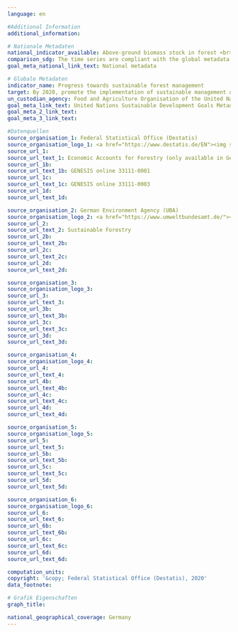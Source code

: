 ```yaml
---
language: en

#Additional Information
additional_information: 

# Nationale Metadaten
national_indicator_available: Above-ground biomass stock in forest <br> Forest area located within protected areas <br> Forest area net change rate <br> Forest area under an independently verified forest management certification scheme
comparison_sdg: The time series are compliant with the global metadata. The sub-indicator "Proportion of forest area under a long-term forest management plan" is not depictable.
goal_meta_national_link_text: National metadata

# Globale Metadaten
indicator_name: Progress towards sustainable forest management
target: By 2020, promote the implementation of sustainable management of all types of forests, halt deforestation, restore degraded forests and substantially increase afforestation and reforestation globally
un_custodian_agency: Food and Agriculture Organisation of the United Nations (FAO)
goal_meta_link_text: United Nations Sustainable Development Goals Metadata
goal_meta_2_link_text: 
goal_meta_3_link_text: 

#Datenquellen
source_organisation_1: Federal Statistical Office (Destatis)
source_organisation_logo_1: <a href="https://www.destatis.de/EN"><img src="https://g205sdgs.github.io/sdg-indicators/public/OrgImgEndestatis.png" alt="Logo destatis " style="height:60px;width: 148px" /></a>
source_url_1: 
source_url_text_1: Economic Accounts for Forestry (only available in German)
source_url_1b: 
source_url_text_1b: GENESIS online 33111-0001
source_url_1c: 
source_url_text_1c: GENESIS online 33111-0003
source_url_1d: 
source_url_text_1d: 

source_organisation_2: German Environment Agency (UBA)
source_organisation_logo_2: <a href="https://www.umweltbundesamt.de/"><img src="https://g205sdgs.github.io/sdg-indicators/public/OrgImgEnuba.png" alt="Logo uba " style="height:60px;width: 148px" /></a>
source_url_2: 
source_url_text_2: Sustainable Forestry
source_url_2b: 
source_url_text_2b: 
source_url_2c: 
source_url_text_2c: 
source_url_2d: 
source_url_text_2d: 

source_organisation_3: 
source_organisation_logo_3: 
source_url_3: 
source_url_text_3: 
source_url_3b: 
source_url_text_3b: 
source_url_3c: 
source_url_text_3c: 
source_url_3d: 
source_url_text_3d: 

source_organisation_4: 
source_organisation_logo_4: 
source_url_4: 
source_url_text_4: 
source_url_4b: 
source_url_text_4b: 
source_url_4c: 
source_url_text_4c: 
source_url_4d: 
source_url_text_4d: 

source_organisation_5: 
source_organisation_logo_5: 
source_url_5: 
source_url_text_5: 
source_url_5b: 
source_url_text_5b: 
source_url_5c: 
source_url_text_5c: 
source_url_5d: 
source_url_text_5d: 

source_organisation_6: 
source_organisation_logo_6: 
source_url_6: 
source_url_text_6: 
source_url_6b: 
source_url_text_6b: 
source_url_6c: 
source_url_text_6c: 
source_url_6d: 
source_url_text_6d: 

computation_units: 
copyright: '&copy; Federal Statistical Office (Destatis), 2020'
data_footnote: 

# Grafik Eigenschaften
graph_title: 

national_geographical_coverage: Germany
---
```


